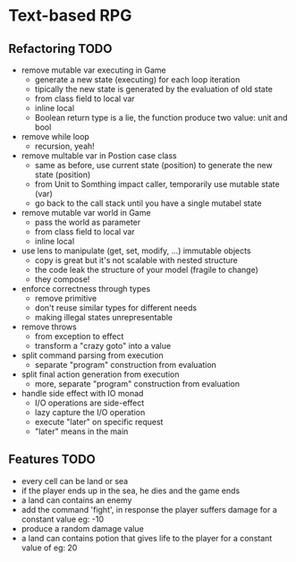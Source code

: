 # Text-based RPG

## Refactoring TODO
- remove mutable var executing in Game
    - generate a new state (executing) for each loop iteration
    - tipically the new state is generated by the evaluation of old state
    - from class field to local var
    - inline local
    - Boolean return type is a lie, the function produce two value: unit and bool
- remove while loop
    - recursion, yeah!
- remove multable var in Postion case class
    - same as before, use current state (position) to generate the new state (position)
    - from Unit to Somthing impact caller, temporarily use mutable state (var)
    - go back to the call stack until you have a single mutabel state
- remove mutable var world in Game
    - pass the world as parameter
    - from class field to local var
    - inline local
- use lens to manipulate (get, set, modify, …) immutable objects
    - copy is great but it's not scalable with nested structure
    - the code leak the structure of your model (fragile to change)
    - they compose!
- enforce correctness through types
    - remove primitive
    - don't reuse similar types for different needs
    - making illegal states unrepresentable
- remove throws
    - from exception to effect
    - transform a "crazy goto" into a value
- split command parsing from execution
    - separate "program" construction from evaluation
- split final action generation from execution
    - more, separate "program" construction from evaluation
- handle side effect with IO monad
    - I/O operations are side-effect
    - lazy capture the I/O operation
    - execute "later" on specific request
    - "later" means in the main

## Features TODO
- every cell can be land or sea
- if the player ends up in the sea, he dies and the game ends
- a land can contains an enemy
- add the command 'fight', in response the player suffers damage for a constant value eg: -10
- produce a random damage value
- a land can contains potion that gives life to the player for a constant value of eg: 20